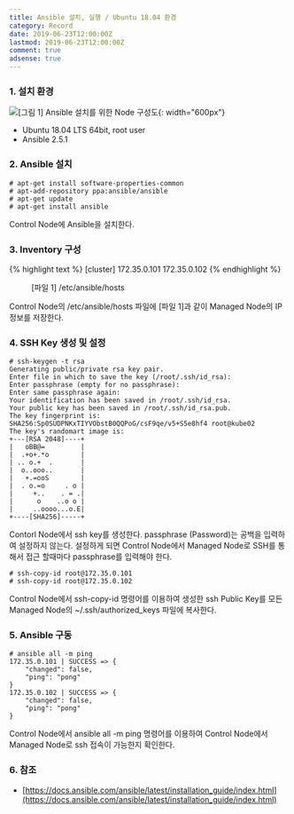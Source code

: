 ```yaml
---
title: Ansible 설치, 실행 / Ubuntu 18.04 환경
category: Record
date: 2019-06-23T12:00:00Z
lastmod: 2019-06-23T12:00:00Z
comment: true
adsense: true
---
```


### 1. 설치 환경

![[그림 1] Ansible 설치를 위한 Node 구성도]({{site.baseurl}}/images/record/Ansible_Install_Ubuntu_18.04/Node_Setting.PNG){: width="600px"}

* Ubuntu 18.04 LTS 64bit, root user
* Ansible 2.5.1

### 2. Ansible 설치

~~~
# apt-get install software-properties-common 
# apt-add-repository ppa:ansible/ansible
# apt-get update 
# apt-get install ansible
~~~

Control Node에 Ansible을 설치한다.

### 3. Inventory 구성

{% highlight text %}
[cluster]
172.35.0.101
172.35.0.102
{% endhighlight %}
<figure>
<figcaption class="caption">[파일 1] /etc/ansible/hosts</figcaption>
</figure>

Control Node의 /etc/ansible/hosts 파일에 [파일 1]과 같이 Managed Node의 IP 정보를 저장한다.

### 4. SSH Key 생성 및 설정

~~~
# ssh-keygen -t rsa
Generating public/private rsa key pair.
Enter file in which to save the key (/root/.ssh/id_rsa):
Enter passphrase (empty for no passphrase):
Enter same passphrase again:
Your identification has been saved in /root/.ssh/id_rsa.
Your public key has been saved in /root/.ssh/id_rsa.pub.
The key fingerprint is:
SHA256:Sp0SUDPNKxTIYVObstB0QQPoG/csF9qe/v5+S5e8hf4 root@kube02
The key's randomart image is:
+---[RSA 2048]----+
|   oBB@=         |
|  .+o+.*o        |
| .. o.+  .       |
|  o..ooo..       |
|   +.=ooS        |
|  . o.=o     . o |
|     +..    . = .|
|      o    ..o o |
|     ..oooo...o.E|
+----[SHA256]-----+
~~~

Contorl Node에서 ssh key를 생성한다. passphrase (Password)는 공백을 입력하여 설정하지 않는다. 설정하게 되면 Control Node에서 Managed Node로 SSH를 통해서 접근 할때마다 passphrase를 입력해야 한다.

~~~
# ssh-copy-id root@172.35.0.101 
# ssh-copy-id root@172.35.0.102
~~~

Control Node에서 ssh-copy-id 명령어를 이용하여 생성한 ssh Public Key를 모든 Managed Node의 ~/.ssh/authorized_keys 파일에 복사한다. 

### 5. Ansible 구동

~~~
# ansible all -m ping
172.35.0.101 | SUCCESS => {
    "changed": false,
    "ping": "pong"
}
172.35.0.102 | SUCCESS => {
    "changed": false,
    "ping": "pong"
}
~~~

Control Node에서 ansible all -m ping 명령어를 이용하여 Control Node에서 Managed Node로 ssh 접속이 가능한지 확인한다.

### 6. 참조

* [https://docs.ansible.com/ansible/latest/installation_guide/index.html](https://docs.ansible.com/ansible/latest/installation_guide/index.html)
